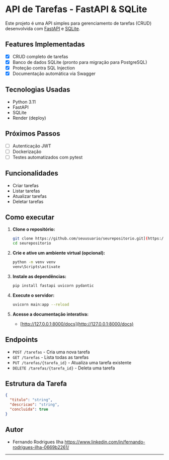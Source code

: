 # API de Tarefas - FastAPI & SQLite

Este projeto é uma API simples para gerenciamento de tarefas (CRUD) desenvolvida com [FastAPI](https://fastapi.tiangolo.com/) e [SQLite](https://www.sqlite.org/index.html).

## Features Implementadas
- [x] CRUD completo de tarefas  
- [x] Banco de dados SQLite (pronto para migração para PostgreSQL)  
- [x] Proteção contra SQL Injection  
- [x] Documentação automática via Swagger  

## Tecnologias Usadas  
- Python 3.11  
- FastAPI  
- SQLite  
- Render (deploy)  

## Próximos Passos  
- [ ] Autenticação JWT  
- [ ] Dockerização  
- [ ] Testes automatizados com pytest

## Funcionalidades

- Criar tarefas
- Listar tarefas
- Atualizar tarefas
- Deletar tarefas

## Como executar

1. **Clone o repositório:**
   ```bash
   git clone https://github.com/seuusuario/seurepositorio.git](https://github.com/FernandoIlha/fastapi-todo-api
   cd seurepositorio
   ```

2. **Crie e ative um ambiente virtual (opcional):**
   ```bash
   python -m venv venv
   venv\Scripts\activate
   ```

3. **Instale as dependências:**
   ```bash
   pip install fastapi uvicorn pydantic
   ```

4. **Execute o servidor:**
   ```bash
   uvicorn main:app --reload
   ```

5. **Acesse a documentação interativa:**
   - [http://127.0.0.1:8000/docs](http://127.0.0.1:8000/docs)

## Endpoints

- `POST /tarefas` - Cria uma nova tarefa
- `GET /tarefas` - Lista todas as tarefas
- `PUT /tarefas/{tarefa_id}` - Atualiza uma tarefa existente
- `DELETE /tarefas/{tarefa_id}` - Deleta uma tarefa

## Estrutura da Tarefa

```json
{
  "titulo": "string",
  "descricao": "string",
  "concluida": true
}
```

## Autor

- Fernando Rodrigues Ilha https://www.linkedin.com/in/fernando-rodrigues-ilha-0669b2261/
---

